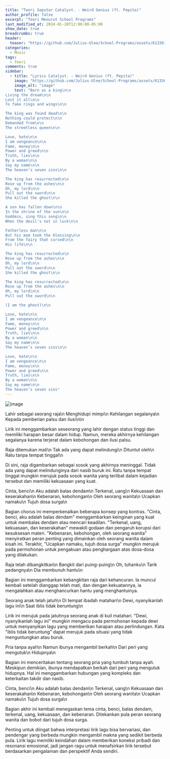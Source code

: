 ```yaml
---
title: "Teori Seputar Catalyst. - Weird Genius (ft. Pepita)"
author_profile: false
excerpt: "Teori Menurut School Programs"
last_modified_at: 2024-01-20T12:00:00-05:00
show_date: true
breadcrumbs: true
header:
  teaser: "https://github.com/Julius-Ulee/School-Programs/assets/61336116/7056c53b-bdb8-47ca-84a4-93424fa5fabd"
categories:
  - Music
tags:
  - Teori
comments: true
sidebar:
  - title: "Lyrics Catalyst. - Weird Genius (ft. Pepita)"
    image: "https://github.com/Julius-Ulee/School-Programs/assets/61336116/7056c53b-bdb8-47ca-84a4-93424fa5fabd"
    image_alt: "image"
    text: "Born as a king\n\n
Living the dream\n\n
Lost it all\n\n
To fake rings and wings\n\n

The king was found dead\n\n
Nothing could protect\n\n
Demanded from\n\n
The streetless queen\n\n

Love, hate\n\n
I am vengeance\n\n
Fame, money\n\n
Power and greed\n\n
Truth, lies\n\n
By a woman\n\n
Say my name\n\n
The heaven’s seven sins\n\n

The king has resurrected\n\n
Rose up from the ashes\n\n
Oh, my lord\n\n
Pull out the sword\n\n
She killed the ghost\n\n

A son has fallen down\n\n
In the shrine of the sun\n\n
Goddess, sing this song\n\n
When the devil's not in luck\n\n

Fatherless man\n\n
But his mom took the blessing\n\n
From the fairy that cursed\n\n
His life\n\n

The king has resurrected\n\n
Rose up from the ashes\n\n
Oh, my lord\n\n
Pull out the sword\n\n
She killed the ghost\n\n

The king has resurrected\n\n
Rose up from the ashes\n\n
Oh, my lord\n\n
Pull out the sword\n\n

(I am the ghost)\n\n

Love, hate\n\n
I am vengeance\n\n
Fame, money\n\n
Power and greed\n\n
Truth, lies\n\n
By a woman\n\n
Say my name\n\n
The heaven’s seven sins\n\n

Love, hate\n\n
I am vengeance\n\n
Fame, money\n\n
Power and greed\n\n
Truth, lies\n\n
By a woman\n\n
Say my name\n\n
The heaven’s seven sins"
---
```


![image](https://github.com/Julius-Ulee/School-Programs/assets/61336116/48d80d08-8b31-496d-be59-e2e3d662a295)

Lahir sebagai seorang raja\n
Menghidupi mimpi\n
Kehilangan segalanya\n
Kepada pemberian palsu dan ilusi\n\n

Lirik ini menggambarkan seseorang yang lahir dengan status tinggi dan memiliki harapan besar dalam hidup. Namun, mereka akhirnya kehilangan segalanya karena terjerat dalam kebohongan dan ilusi palsu.

Raja ditemukan mati\n
Tak ada yang dapat melindungi\n
Dituntut oleh\n
Ratu tanpa tempat tinggal\n

Di sini, raja digambarkan sebagai sosok yang akhirnya meninggal. Tidak ada yang dapat melindunginya dari nasib buruk ini. Ratu tanpa tempat tinggal mungkin merujuk pada sosok wanita yang terlibat dalam kejadian tersebut dan memiliki kekuasaan yang kuat.

Cinta, benci\n
Aku adalah balas dendam\n
Terkenal, uang\n
Kekuasaan dan keserakahan\n
Kebenaran, kebohongan\n
Oleh seorang wanita\n
Ucapkan namaku\n
Tujuh dosa surga\n

Bagian chorus ini memperkenalkan beberapa konsep yang kontras. "Cinta, benci, aku adalah balas dendam" menggambarkan keinginan yang kuat untuk membalas dendam atau mencari keadilan. "Terkenal, uang, kekuasaan, dan keserakahan" mewakili godaan dan pengaruh korupsi dari kesuksesan materi. "Kebenaran, kebohongan, oleh seorang wanita" menyiratkan peran penting yang dimainkan oleh seorang wanita dalam kisah ini. Terakhir, "Ucapkan namaku, tujuh dosa surga" mungkin merujuk pada permohonan untuk pengakuan atau penghargaan atas dosa-dosa yang dilakukan.

Raja telah dibangkitkan\n
Bangkit dari puing-puing\n
Oh, tuhanku\n
Tarik pedangnya\n
Dia membunuh hantu\n

Bagian ini menggambarkan kebangkitan raja dari kehancuran. Ia muncul kembali setelah dianggap telah mati, dan dengan kekuatannya, ia mengalahkan atau menghancurkan hantu yang menghantuinya.

Seorang anak telah jatuh\n
Di tempat ibadah matahari\n
Dewi, nyanyikanlah lagu ini\n
Saat iblis tidak beruntung\n

Lirik ini merujuk pada jatuhnya seorang anak di kuil matahari. "Dewi, nyanyikanlah lagu ini" mungkin mengacu pada permohonan kepada dewi untuk menyanyikan lagu yang memberikan harapan atau perlindungan. Kata "iblis tidak beruntung" dapat merujuk pada situasi yang tidak menguntungkan atau buruk.

Pria tanpa ayah\n
Namun ibunya mengambil berkah\n
Dari peri yang mengutuk\n
Hidupnya\n

Bagian ini menceritakan tentang seorang pria yang tumbuh tanpa ayah. Meskipun demikian, ibunya mendapatkan berkah dari peri yang mengutuk hidupnya. Hal ini menggambarkan hubungan yang kompleks dan keterkaitan takdir dan nasib.

Cinta, benci\n
Aku adalah balas dendam\n
Terkenal, uang\n
Kekuasaan dan keserakahan\n
Kebenaran, kebohongan\n
Oleh seorang wanita\n
Ucapkan namaku\n
Tujuh dosa surga\n

Bagian akhir ini kembali menegaskan tema cinta, benci, balas dendam, terkenal, uang, kekuasaan, dan kebenaran. Ditekankan pula peran seorang wanita dan bobot dari tujuh dosa surga.

Penting untuk diingat bahwa interpretasi lirik lagu bisa bervariasi, dan pendengar yang berbeda mungkin mengambil makna yang sedikit berbeda pula. Lirik lagu memiliki keindahan dalam memberikan koneksi pribadi dan resonansi emosional, jadi jangan ragu untuk menafsirkan lirik tersebut berdasarkan pengalaman dan perspektif Anda sendiri.
